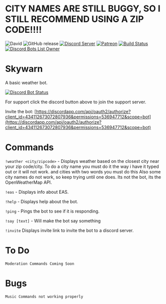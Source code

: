# CITY NAMES ARE STILL BUGGY, SO I STILL RECOMMEND USING A ZIP CODE!!!!

![David](https://img.shields.io/david/JGriffin34432/Skywarn.svg)
![GitHub release](https://img.shields.io/github/release/MarionStationEAS-Productions/Skywarn.svg)
[![Discord Server](https://discordapp.com/api/guilds/355475139451682828/embed.png)](https://discord.io/MarionStationEAS)
[![Patreon](http://ionicabizau.github.io/badges/patreon.svg)](https://patreon.com/SPCJGriffin2459)
[![Build Status](https://semaphoreci.com/api/v1/jgriffin34432/skywarn-2/branches/master/badge.svg)](https://semaphoreci.com/jgriffin34432/skywarn-2)
[![Discord Bots List Owner](https://discordbots.org/api/widget/owner/434112673072807936.svg)](https://discordbots.org/bot/434112673072807936)

# Skywarn
A basic weather bot.

[![Discord Bot Status](https://discordbots.org/api/widget/434112673072807936.svg)](https://discordbots.org/bot/434112673072807936)

For support click the discord button above to join the support server.

Invite the bot: [https://discordapp.com/api/oauth2/authorize?client_id=434112673072807936&permissions=536947712&scope=bot](https://discordapp.com/api/oauth2/authorize?client_id=434112673072807936&permissions=536947712&scope=bot)


# Commands

`!weather <city/zipcode>` - Displays weather based on the closest city near your zip code/city. To do a city name you must do it the way i have it typed out or it will not work. <!weather baltimore,md,us> and cities with two words you must do this <!weather severna+park,md,us> Also some city names do not work, so keep trying until one does. Its not the bot, its the OpenWeatherMap API.

`!eas` - Displays info about EAS.

`!help` - Displays help about the bot.

`!ping` - Pings the bot to see if it is responding.

`!say [text]` - Will make the bot say something

`!invite` Displays invite link to invite the bot to a discord server.


# To Do

`Moderation Commands Coming Soon`

# Bugs

`Music Commands not working properly`
